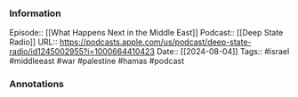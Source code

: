 ### Information

Episode:: [[What Happens Next in the Middle East]]
Podcast:: [[Deep State Radio]]
URL:: https://podcasts.apple.com/us/podcast/deep-state-radio/id1245002955?i=1000664410423
Date:: [[2024-08-04]]
Tags:: #israel #middleeast #war #palestine #hamas 
#podcast


### Annotations

